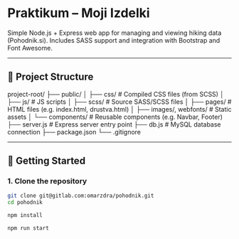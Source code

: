 # Praktikum – Moji Izdelki

Simple Node.js + Express web app for managing and viewing hiking data (Pohodnik.si). Includes SASS support and integration with Bootstrap and Font Awesome.

---

## 📁 Project Structure

project-root/
├── public/
│ ├── css/ # Compiled CSS files (from SCSS)
│ ├── js/ # JS scripts
│ ├── scss/ # Source SASS/SCSS files
│ ├── pages/ # HTML files (e.g. index.html, drustva.html)
│ ├── images/, webfonts/ # Static assets
│ └── components/ # Reusable components (e.g. Navbar, Footer)
├── server.js # Express server entry point
├── db.js # MySQL database connection
├── package.json
└── .gitignore

---

## 🚀 Getting Started

### 1. Clone the repository

```bash
git clone git@gitlab.com:omarzdra/pohodnik.git
cd pohodnik

npm install

npm run start
```
